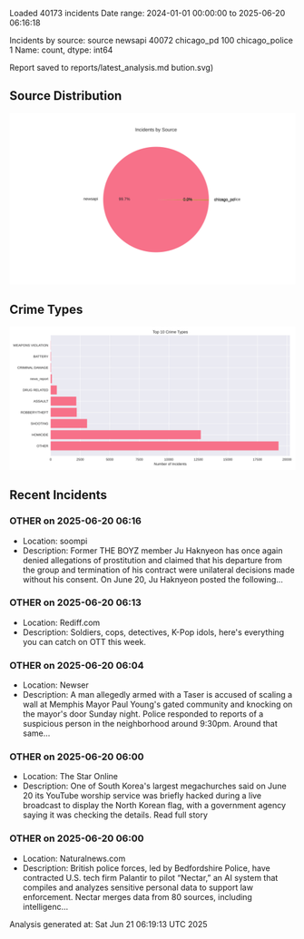 
Loaded 40173 incidents
Date range: 2024-01-01 00:00:00 to 2025-06-20 06:16:18

Incidents by source:
source
newsapi           40072
chicago_pd          100
chicago_police        1
Name: count, dtype: int64

Report saved to reports/latest_analysis.md
bution.svg)

## Source Distribution
![Source Distribution](images/source_distribution.svg)

## Crime Types
![Crime Types](images/crime_types.svg)

## Recent Incidents

### OTHER on 2025-06-20 06:16
- Location: soompi
- Description: Former THE BOYZ member Ju Haknyeon has once again denied allegations of prostitution and claimed that his departure from the group and termination of his contract were unilateral decisions made without his consent. On June 20, Ju Haknyeon posted the following…


### OTHER on 2025-06-20 06:13
- Location: Rediff.com
- Description: Soldiers, cops, detectives, K-Pop idols, here's everything you can catch on OTT this week.


### OTHER on 2025-06-20 06:04
- Location: Newser
- Description: A man allegedly armed with a Taser is accused of scaling a wall at Memphis Mayor Paul Young's gated community and knocking on the mayor's door Sunday night. Police responded to reports of a suspicious person in the neighborhood around 9:30pm. Around that same…


### OTHER on 2025-06-20 06:00
- Location: The Star Online
- Description: One of South Korea's largest megachurches said on June 20 its YouTube worship service was briefly hacked during a live broadcast to display the North Korean flag, with a government agency saying it was checking the details. Read full story


### OTHER on 2025-06-20 06:00
- Location: Naturalnews.com
- Description: British police forces, led by Bedfordshire Police, have contracted U.S. tech firm Palantir to pilot “Nectar,” an AI system that compiles and analyzes sensitive personal data to support law enforcement. Nectar merges data from 80 sources, including intelligenc…

Analysis generated at: Sat Jun 21 06:19:13 UTC 2025
